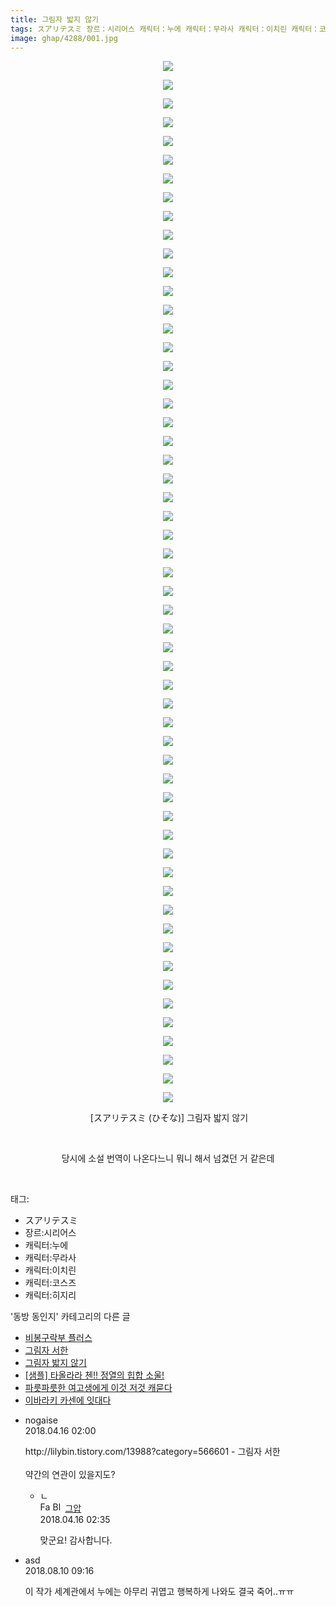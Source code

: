```yaml
---
title: 그림자 밟지 않기
tags: スアリテスミ 장르：시리어스 캐릭터：누에 캐릭터：무라사 캐릭터：이치린 캐릭터：코스즈 캐릭터：히지리 ひそな 동방_동인지
image: ghap/4288/001.jpg
---
```

<div class="article">
<p style="text-align: center; clear: none; float: none;"><img src="{{ site.nasurl }}/ghap/4288/001.jpg"/></p>
<p style="text-align: center; clear: none; float: none;"><img src="{{ site.nasurl }}/ghap/4288/002.jpg"/></p>
<p style="text-align: center; clear: none; float: none;"><img src="{{ site.nasurl }}/ghap/4288/003.jpg"/></p>
<p style="text-align: center; clear: none; float: none;"><img src="{{ site.nasurl }}/ghap/4288/004.jpg"/></p>
<p style="text-align: center; clear: none; float: none;"><img src="{{ site.nasurl }}/ghap/4288/005.jpg"/></p>
<p style="text-align: center; clear: none; float: none;"><img src="{{ site.nasurl }}/ghap/4288/006.jpg"/></p>
<p style="text-align: center; clear: none; float: none;"><img src="{{ site.nasurl }}/ghap/4288/007.jpg"/></p>
<p style="text-align: center; clear: none; float: none;"><img src="{{ site.nasurl }}/ghap/4288/008.jpg"/></p>
<p style="text-align: center; clear: none; float: none;"><img src="{{ site.nasurl }}/ghap/4288/009.jpg"/></p>
<p style="text-align: center; clear: none; float: none;"><img src="{{ site.nasurl }}/ghap/4288/010.jpg"/></p>
<p style="text-align: center; clear: none; float: none;"><img src="{{ site.nasurl }}/ghap/4288/011.jpg"/></p>
<p style="text-align: center; clear: none; float: none;"><img src="{{ site.nasurl }}/ghap/4288/012.jpg"/></p>
<p style="text-align: center; clear: none; float: none;"><img src="{{ site.nasurl }}/ghap/4288/013.jpg"/></p>
<p style="text-align: center; clear: none; float: none;"><img src="{{ site.nasurl }}/ghap/4288/014.jpg"/></p>
<p style="text-align: center; clear: none; float: none;"><img src="{{ site.nasurl }}/ghap/4288/015.jpg"/></p>
<p style="text-align: center; clear: none; float: none;"><img src="{{ site.nasurl }}/ghap/4288/016.jpg"/></p>
<p style="text-align: center; clear: none; float: none;"><img src="{{ site.nasurl }}/ghap/4288/017.jpg"/></p>
<p style="text-align: center; clear: none; float: none;"><img src="{{ site.nasurl }}/ghap/4288/018.jpg"/></p>
<p style="text-align: center; clear: none; float: none;"><img src="{{ site.nasurl }}/ghap/4288/019.jpg"/></p>
<p style="text-align: center; clear: none; float: none;"><img src="{{ site.nasurl }}/ghap/4288/020.jpg"/></p>
<p style="text-align: center; clear: none; float: none;"><img src="{{ site.nasurl }}/ghap/4288/021.jpg"/></p>
<p style="text-align: center; clear: none; float: none;"><img src="{{ site.nasurl }}/ghap/4288/022.jpg"/></p>
<p style="text-align: center; clear: none; float: none;"><img src="{{ site.nasurl }}/ghap/4288/023.jpg"/></p>
<p style="text-align: center; clear: none; float: none;"><img src="{{ site.nasurl }}/ghap/4288/024.jpg"/></p>
<p style="text-align: center; clear: none; float: none;"><img src="{{ site.nasurl }}/ghap/4288/025.jpg"/></p>
<p style="text-align: center; clear: none; float: none;"><img src="{{ site.nasurl }}/ghap/4288/026.jpg"/></p>
<p style="text-align: center; clear: none; float: none;"><img src="{{ site.nasurl }}/ghap/4288/027.jpg"/></p>
<p style="text-align: center; clear: none; float: none;"><img src="{{ site.nasurl }}/ghap/4288/028.jpg"/></p>
<p style="text-align: center; clear: none; float: none;"><img src="{{ site.nasurl }}/ghap/4288/029.jpg"/></p>
<p style="text-align: center; clear: none; float: none;"><img src="{{ site.nasurl }}/ghap/4288/030.jpg"/></p>
<p style="text-align: center; clear: none; float: none;"><img src="{{ site.nasurl }}/ghap/4288/031.jpg"/></p>
<p style="text-align: center; clear: none; float: none;"><img src="{{ site.nasurl }}/ghap/4288/032.jpg"/></p>
<p style="text-align: center; clear: none; float: none;"><img src="{{ site.nasurl }}/ghap/4288/033.jpg"/></p>
<p style="text-align: center; clear: none; float: none;"><img src="{{ site.nasurl }}/ghap/4288/034.jpg"/></p>
<p style="text-align: center; clear: none; float: none;"><img src="{{ site.nasurl }}/ghap/4288/035.jpg"/></p>
<p style="text-align: center; clear: none; float: none;"><img src="{{ site.nasurl }}/ghap/4288/036.jpg"/></p>
<p style="text-align: center; clear: none; float: none;"><img src="{{ site.nasurl }}/ghap/4288/037.jpg"/></p>
<p style="text-align: center; clear: none; float: none;"><img src="{{ site.nasurl }}/ghap/4288/038.jpg"/></p>
<p style="text-align: center; clear: none; float: none;"><img src="{{ site.nasurl }}/ghap/4288/039.jpg"/></p>
<p style="text-align: center; clear: none; float: none;"><img src="{{ site.nasurl }}/ghap/4288/040.jpg"/></p>
<p style="text-align: center; clear: none; float: none;"><img src="{{ site.nasurl }}/ghap/4288/041.jpg"/></p>
<p style="text-align: center; clear: none; float: none;"><img src="{{ site.nasurl }}/ghap/4288/042.jpg"/></p>
<p style="text-align: center; clear: none; float: none;"><img src="{{ site.nasurl }}/ghap/4288/043.jpg"/></p>
<p style="text-align: center; clear: none; float: none;"><img src="{{ site.nasurl }}/ghap/4288/044.jpg"/></p>
<p style="text-align: center; clear: none; float: none;"><img src="{{ site.nasurl }}/ghap/4288/045.jpg"/></p>
<p style="text-align: center; clear: none; float: none;"><img src="{{ site.nasurl }}/ghap/4288/046.jpg"/></p>
<p style="text-align: center; clear: none; float: none;"><img src="{{ site.nasurl }}/ghap/4288/047.jpg"/></p>
<p style="text-align: center; clear: none; float: none;"><img src="{{ site.nasurl }}/ghap/4288/048.jpg"/></p>
<p style="text-align: center; clear: none; float: none;"><img src="{{ site.nasurl }}/ghap/4288/049.jpg"/></p>
<p style="text-align: center; clear: none; float: none;"><img src="{{ site.nasurl }}/ghap/4288/050.jpg"/></p>
<p style="text-align: center; clear: none; float: none;"><img src="{{ site.nasurl }}/ghap/4288/051.jpg"/></p>
<p style="text-align: center; clear: none; float: none;"><img src="{{ site.nasurl }}/ghap/4288/052.jpg"/></p>
<p style="text-align: center; clear: none; float: none;"><img src="{{ site.nasurl }}/ghap/4288/053.jpg"/></p>
<p style="text-align: center; clear: none; float: none;"><img src="{{ site.nasurl }}/ghap/4288/054.jpg"/></p>
<p style="text-align: center; clear: none; float: none;"><img src="{{ site.nasurl }}/ghap/4288/055.jpg"/></p>
<p style="text-align: center; clear: none; float: none;"><img src="{{ site.nasurl }}/ghap/4288/056.jpg"/></p>
<p style="text-align: center; clear: none; float: none;"> [スアリテスミ (ひそな)] 그림자 밟지 않기</p>
<p style="text-align: center; clear: none; float: none;"><br/></p>
<p style="text-align: center; clear: none; float: none;">당시에 소설 번역이 나온다느니 뭐니 해서 넘겼던 거 같은데</p>
<p><br/></p>
</div><div class="tagTrail">
<p>태그: </p>
<ul>
<li>スアリテスミ</li>
<li>장르:시리어스</li>
<li>캐릭터:누에</li>
<li>캐릭터:무라사</li>
<li>캐릭터:이치린</li>
<li>캐릭터:코스즈</li>
<li>캐릭터:히지리</li>
</ul>
</div><div class="another">
<p>'동방 동인지' 카테고리의 다른 글</p>
<ul>
<li><a href="/2018-04-18-ghap_4294">비봉구락부 플러스</a></li>
<li><a href="/2018-04-16-ghap_4291">그림자 서한</a></li>
<li><a href="/2018-04-15-ghap_4288">그림자 밟지 않기</a></li>
<li><a href="/2018-04-15-ghap_4287">[샘플] 타올라라 첸!! 정열의 힙합 소울!</a></li>
<li><a href="/2018-04-15-ghap_4283">파릇파릇한 여고생에게 이것 저것 캐묻다</a></li>
<li><a href="/2018-04-15-ghap_4282">이바라키 카센에 잇대다</a></li>
</ul>
</div><div class="cb_module cb_fluid">
<div class="cb_wrt cb_profile">
<div class="comment">
<ul>
<li class="cb_thumb_off" id="comment15239551">
<div class="cb_comment_area">
<div class="cb_info_area">
<div class="cb_section">
<span class="cb_nick_name">nogaise</span>
</div>
<div class="cb_section">
<span class="cb_date">2018.04.16 02:00 </span>
</div>
</div>
<div class="cb_dsc_comment">
<p class="cb_dsc">
											http://lilybin.tistory.com/13988?category=566601 - 그림자 서한<br/>
<br/>
약간의 연관이 있을지도?
										</p>
</div>
<ul>
<li class="cb_thumb_off" id="comment15239558">
<span class="cb_bu_subnode">ㄴ</span>
<div class="cb_comment_area">
<div class="cb_info_area">
<div class="cb_section">
<span class="cb_nick_name"><img alt="Favicon of https://ghaptouhou.tistory.com" height="16" onerror="this.onerror=null;this.parentNode.removeChild(this)" src="https://ghaptouhou.tistory.com/favicon.ico" width="16"/> <img alt="BlogIcon" height="16" onerror="this.parentNode.removeChild(this)" src="https://ghaptouhou.tistory.com/index.gif" width="16"/> <a href="https://ghaptouhou.tistory.com" onclick="return openLinkInNewWindow(this)"> 그압</a><span class="tistoryProfileLayerTrigger" onclick='TistoryProfile.show(event, this, {"title":"\uc800\uae30 \uc774\uac70 \ub098\uc911\uc5d0 \uc218\uc815 \uac00\ub2a5\ud558\ub098\uc694","url":"https:\/\/ghap.tistory.com","nickname":"\uadf8\uc555","items":[]}); return false;'></span></span>
</div>
<div class="cb_section">
<span class="cb_date">2018.04.16 02:35 </span>
</div>
</div>
<div class="cb_dsc_comment">
<p class="cb_dsc">
																맞군요! 감사합니다.
															</p>
</div>
</div>
</li>
</ul>
</div></li>
<li class="cb_thumb_off" id="comment15304946">
<div class="cb_comment_area">
<div class="cb_info_area">
<div class="cb_section">
<span class="cb_nick_name">asd</span>
</div>
<div class="cb_section">
<span class="cb_date">2018.08.10 09:16 </span>
</div>
</div>
<div class="cb_dsc_comment">
<p class="cb_dsc">
											이 작가 세계관에서 누에는 아무리 귀엽고 행복하게 나와도 결국 죽어..ㅠㅠ
										</p>
</div>
</div></li>
</ul>
</div>
</div><!-- commentList close -->
</div>